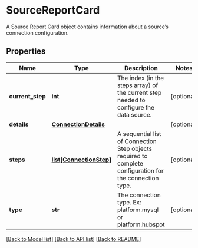 # SourceReportCard

A Source Report Card object contains information about a source’s connection configuration.
## Properties
Name | Type | Description | Notes
------------ | ------------- | ------------- | -------------
**current_step** | **int** | The index (in the steps array) of the current step needed to configure the data source.  | [optional]
**details** | [**ConnectionDetails**](ConnectionDetails.md) |  | [optional]
**steps** | [**list[ConnectionStep]**](ConnectionStep.md) | A sequential list of Connection Step objects required to complete configuration for the connection type.  | [optional]
**type** | **str** | The connection type. Ex: platform.mysql or platform.hubspot  | [optional]

[[Back to Model list]](../README.md#documentation-for-models) [[Back to API list]](../README.md#documentation-for-api-endpoints) [[Back to README]](../README.md)



